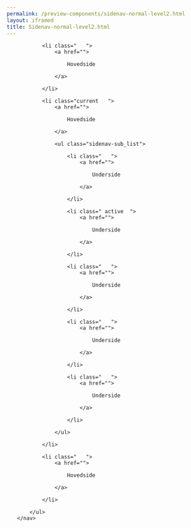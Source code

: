 ```yaml
--- 
permalink: /preview-components/sidenav-normal-level2.html
layout: iframed 
title: Sidenav-normal-level2.html
---
```

<div class="container mt-6 mb-6">
    <nav>
        <ul class="sidenav-list">

            <li class="   ">
                <a href="">

                    Hovedside

                </a>

            </li>

            <li class="current   ">
                <a href="">

                    Hovedside

                </a>

                <ul class="sidenav-sub_list">

                    <li class="   ">
                        <a href="">

                            Underside

                        </a>

                    </li>

                    <li class=" active  ">
                        <a href="">

                            Underside

                        </a>

                    </li>

                    <li class="   ">
                        <a href="">

                            Underside

                        </a>

                    </li>

                    <li class="   ">
                        <a href="">

                            Underside

                        </a>

                    </li>

                    <li class="   ">
                        <a href="">

                            Underside

                        </a>

                    </li>

                </ul>

            </li>

            <li class="   ">
                <a href="">

                    Hovedside

                </a>

            </li>

        </ul>
    </nav>
</div>
